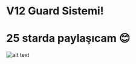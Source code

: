 # V12 Guard Sistemi!

# 25 starda paylaşıcam 😊

![alt text](https://cdn.discordapp.com/attachments/943432273016025141/947765715820240897/Adsz_1.png)
